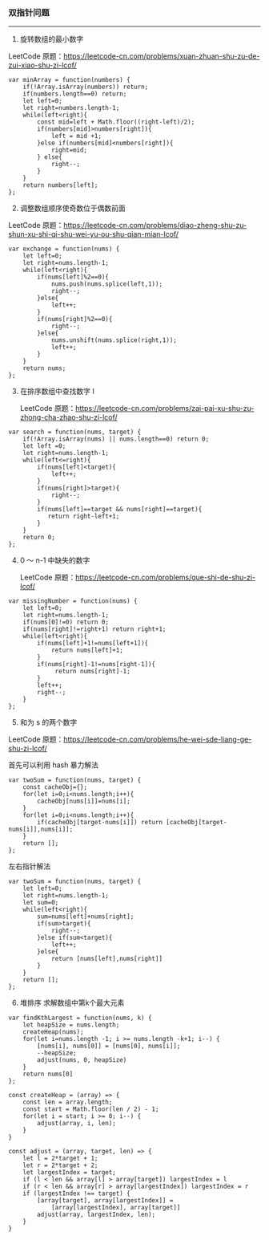 ### 双指针问题

---

1. 旋转数组的最小数字

LeetCode 原题：https://leetcode-cn.com/problems/xuan-zhuan-shu-zu-de-zui-xiao-shu-zi-lcof/

```
var minArray = function(numbers) {
    if(!Array.isArray(numbers)) return;
    if(numbers.length==0) return;
    let left=0;
    let right=numbers.length-1;
    while(left<right){
        const mid=left + Math.floor((right-left)/2);
        if(numbers[mid]>numbers[right]){
            left = mid +1;
        }else if(numbers[mid]<numbers[right]){
            right=mid;
        } else{
            right--;
        }
    }
    return numbers[left];
};
```

2. 调整数组顺序使奇数位于偶数前面

LeetCode 原题：https://leetcode-cn.com/problems/diao-zheng-shu-zu-shun-xu-shi-qi-shu-wei-yu-ou-shu-qian-mian-lcof/

```
var exchange = function(nums) {
    let left=0;
    let right=nums.length-1;
    while(left<right){
        if(nums[left]%2==0){
            nums.push(nums.splice(left,1));
            right--;
        }else{
            left++;
        }
        if(nums[right]%2==0){
            right--;
        }else{
            nums.unshift(nums.splice(right,1));
            left++;
        }
    }
    return nums;
};
```

3. 在排序数组中查找数字 I

   LeetCode 原题：https://leetcode-cn.com/problems/zai-pai-xu-shu-zu-zhong-cha-zhao-shu-zi-lcof/

```
var search = function(nums, target) {
    if(!Array.isArray(nums) || nums.length==0) return 0;
    let left =0;
    let right=nums.length-1;
    while(left<=right){
        if(nums[left]<target){
            left++;
        }
        if(nums[right]>target){
            right--;
        }
        if(nums[left]==target && nums[right]==target){
           return right-left+1;
        }
    }
    return 0;
};
```

4. 0 ～ n-1 中缺失的数字

   LeetCode 原题：https://leetcode-cn.com/problems/que-shi-de-shu-zi-lcof/

```
var missingNumber = function(nums) {
    let left=0;
    let right=nums.length-1;
    if(nums[0]!=0) return 0;
    if(nums[right]!=right+1) return right+1;
    while(left<right){
        if(nums[left]+1!=nums[left+1]){
            return nums[left]+1;
        }
        if(nums[right]-1!=nums[right-1]){
             return nums[right]-1;
        }
        left++;
        right--;
    }
};
```

5. 和为 s 的两个数字

LeetCode 原题：https://leetcode-cn.com/problems/he-wei-sde-liang-ge-shu-zi-lcof/

首先可以利用 hash 暴力解法

```
var twoSum = function(nums, target) {
    const cacheObj={};
    for(let i=0;i<nums.length;i++){
        cacheObj[nums[i]]=nums[i];
    }
    for(let i=0;i<nums.length;i++){
        if(cacheObj[target-nums[i]]) return [cacheObj[target-nums[i]],nums[i]];
    }
    return [];
};
```

左右指针解法

```
var twoSum = function(nums, target) {
    let left=0;
    let right=nums.length-1;
    let sum=0;
    while(left<right){
        sum=nums[left]+nums[right];
        if(sum>target){
            right--;
        }else if(sum<target){
            left++;
        }else{
            return [nums[left],nums[right]]
        }
    }
    return [];
};
```

6. 堆排序
    求解数组中第k个最大元素

```
var findKthLargest = function(nums, k) {
    let heapSize = nums.length;
    createHeap(nums);
    for(let i=nums.length -1; i >= nums.length -k+1; i--) {
        [nums[i], nums[0]] = [nums[0], nums[i]];
        --heapSize;
        adjust(nums, 0, heapSize)
    }
    return nums[0]
};

const createHeap = (array) => {
    const len = array.length;
    const start = Math.floor(len / 2) - 1;
    for(let i = start; i >= 0; i--) {
        adjust(array, i, len);
    }
}

const adjust = (array, target, len) => {
    let l = 2*target + 1;
    let r = 2*target + 2;
    let largestIndex = target;
    if (l < len && array[l] > array[target]) largestIndex = l
    if (r < len && array[r] > array[largestIndex]) largestIndex = r
    if (largestIndex !== target) {
        [array[target], array[largestIndex]] = 
            [array[largestIndex], array[target]]
        adjust(array, largestIndex, len);
    }
}
```


